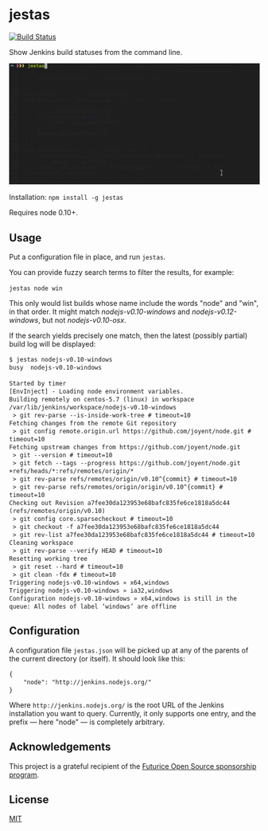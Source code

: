 # jestas

[![Build Status](https://travis-ci.org/mieky/jestas.svg?branch=master)](https://travis-ci.org/mieky/jestas)

Show Jenkins build statuses from the command line.

![jestas usage example](https://github.com/mieky/jestas/raw/master/screenshot.gif)

Installation:
`npm install -g jestas`

Requires node 0.10+.

## Usage

Put a configuration file in place, and run `jestas`.

You can provide fuzzy search terms to filter the results, for example:

`jestas node win`

This only would list builds whose name include the words "node" and "win", in that order. It might match *nodejs-v0.10-windows* and *nodejs-v0.12-windows*, but not *nodejs-v0.10-osx*.

If the search yields precisely one match, then the latest (possibly partial) build log will be displayed:

```
$ jestas nodejs-v0.10-windows
busy  nodejs-v0.10-windows

Started by timer
[EnvInject] - Loading node environment variables.
Building remotely on centos-5.7 (linux) in workspace /var/lib/jenkins/workspace/nodejs-v0.10-windows
 > git rev-parse --is-inside-work-tree # timeout=10
Fetching changes from the remote Git repository
 > git config remote.origin.url https://github.com/joyent/node.git # timeout=10
Fetching upstream changes from https://github.com/joyent/node.git
 > git --version # timeout=10
 > git fetch --tags --progress https://github.com/joyent/node.git +refs/heads/*:refs/remotes/origin/*
 > git rev-parse refs/remotes/origin/v0.10^{commit} # timeout=10
 > git rev-parse refs/remotes/origin/origin/v0.10^{commit} # timeout=10
Checking out Revision a7fee30da123953e68bafc835fe6ce1818a5dc44 (refs/remotes/origin/v0.10)
 > git config core.sparsecheckout # timeout=10
 > git checkout -f a7fee30da123953e68bafc835fe6ce1818a5dc44
 > git rev-list a7fee30da123953e68bafc835fe6ce1818a5dc44 # timeout=10
Cleaning workspace
 > git rev-parse --verify HEAD # timeout=10
Resetting working tree
 > git reset --hard # timeout=10
 > git clean -fdx # timeout=10
Triggering nodejs-v0.10-windows » x64,windows
Triggering nodejs-v0.10-windows » ia32,windows
Configuration nodejs-v0.10-windows » x64,windows is still in the queue: All nodes of label ‘windows’ are offline
```

## Configuration

A configuration file `jestas.json` will be picked up at any of the parents of the current directory (or itself). It should look like this:

```
{
    "node": "http://jenkins.nodejs.org/"
}
```

Where `http://jenkins.nodejs.org/` is the root URL of the Jenkins installation you want to query. Currently, it only supports one entry, and the prefix — here "node" — is completely arbitrary.

## Acknowledgements

This project is a grateful recipient of the [Futurice Open Source sponsorship program](http://futurice.com/blog/sponsoring-free-time-open-source-activities).

## License

[MIT](https://github.com/mieky/jestas/blob/master/LICENSE)
